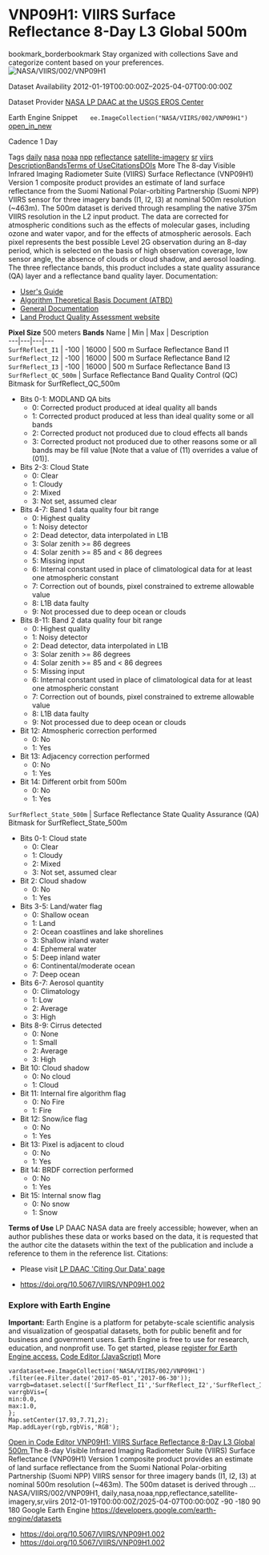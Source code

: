  
#  VNP09H1: VIIRS Surface Reflectance 8-Day L3 Global 500m 
bookmark_borderbookmark Stay organized with collections  Save and categorize content based on your preferences.
![NASA/VIIRS/002/VNP09H1](https://developers.google.com/earth-engine/datasets/images/NASA/NASA_VIIRS_002_VNP09H1_sample.png) 

Dataset Availability
    2012-01-19T00:00:00Z–2025-04-07T00:00:00Z 

Dataset Provider
     [ NASA LP DAAC at the USGS EROS Center ](https://doi.org/10.5067/VIIRS/VNP09H1.002) 

Earth Engine Snippet
     `    ee.ImageCollection("NASA/VIIRS/002/VNP09H1")   ` [ open_in_new ](https://code.earthengine.google.com/?scriptPath=Examples:Datasets/NASA/NASA_VIIRS_002_VNP09H1) 

Cadence
    1 Day 

Tags
     [daily](https://developers.google.com/earth-engine/datasets/tags/daily) [nasa](https://developers.google.com/earth-engine/datasets/tags/nasa) [noaa](https://developers.google.com/earth-engine/datasets/tags/noaa) [npp](https://developers.google.com/earth-engine/datasets/tags/npp) [reflectance](https://developers.google.com/earth-engine/datasets/tags/reflectance) [satellite-imagery](https://developers.google.com/earth-engine/datasets/tags/satellite-imagery) [sr](https://developers.google.com/earth-engine/datasets/tags/sr) [viirs](https://developers.google.com/earth-engine/datasets/tags/viirs)
[Description](https://developers.google.com/earth-engine/datasets/catalog/NASA_VIIRS_002_VNP09H1#description)[Bands](https://developers.google.com/earth-engine/datasets/catalog/NASA_VIIRS_002_VNP09H1#bands)[Terms of Use](https://developers.google.com/earth-engine/datasets/catalog/NASA_VIIRS_002_VNP09H1#terms-of-use)[Citations](https://developers.google.com/earth-engine/datasets/catalog/NASA_VIIRS_002_VNP09H1#citations)[DOIs](https://developers.google.com/earth-engine/datasets/catalog/NASA_VIIRS_002_VNP09H1#dois) More
The 8-day Visible Infrared Imaging Radiometer Suite (VIIRS) Surface Reflectance (VNP09H1) Version 1 composite product provides an estimate of land surface reflectance from the Suomi National Polar-orbiting Partnership (Suomi NPP) VIIRS sensor for three imagery bands (I1, I2, I3) at nominal 500m resolution (~463m). The 500m dataset is derived through resampling the native 375m VIIRS resolution in the L2 input product. The data are corrected for atmospheric conditions such as the effects of molecular gases, including ozone and water vapor, and for the effects of atmospheric aerosols. Each pixel represents the best possible Level 2G observation during an 8-day period, which is selected on the basis of high observation coverage, low sensor angle, the absence of clouds or cloud shadow, and aerosol loading. The three reflectance bands, this product includes a state quality assurance (QA) layer and a reflectance band quality layer.
Documentation:
  * [User's Guide](https://lpdaac.usgs.gov/documents/1657/VNP09_User_Guide_V2.pdf)
  * [Algorithm Theoretical Basis Document (ATBD)](https://lpdaac.usgs.gov/documents/122/VNP09_ATBD.pdf)
  * [General Documentation](https://lpdaac.usgs.gov/products/vnp09h1v002/)
  * [Land Product Quality Assessment website](https://landweb.modaps.eosdis.nasa.gov/browse?sensor=VIIRS&sat=SNPP)


**Pixel Size** 500 meters 
**Bands**
Name | Min | Max | Description  
---|---|---|---  
`SurfReflect_I1` |  -100  |  16000  | 500 m Surface Reflectance Band I1  
`SurfReflect_I2` |  -100  |  16000  | 500 m Surface Reflectance Band I2  
`SurfReflect_I3` |  -100  |  16000  | 500 m Surface Reflectance Band I3  
`SurfReflect_QC_500m` | Surface Reflectance Band Quality Control (QC)  
Bitmask for SurfReflect_QC_500m
  * Bits 0-1: MODLAND QA bits 
    * 0: Corrected product produced at ideal quality all bands
    * 1: Corrected product produced at less than ideal quality some or all bands
    * 2: Corrected product not produced due to cloud effects all bands
    * 3: Corrected product not produced due to other reasons some or all bands may be fill value [Note that a value of (11) overrides a value of (01)].
  * Bits 2-3: Cloud State 
    * 0: Clear
    * 1: Cloudy
    * 2: Mixed
    * 3: Not set, assumed clear
  * Bits 4-7: Band 1 data quality four bit range 
    * 0: Highest quality
    * 1: Noisy detector
    * 2: Dead detector, data interpolated in L1B
    * 3: Solar zenith >= 86 degrees
    * 4: Solar zenith >= 85 and < 86 degrees
    * 5: Missing input
    * 6: Internal constant used in place of climatological data for at least one atmospheric constant
    * 7: Correction out of bounds, pixel constrained to extreme allowable value
    * 8: L1B data faulty
    * 9: Not processed due to deep ocean or clouds
  * Bits 8-11: Band 2 data quality four bit range 
    * 0: Highest quality
    * 1: Noisy detector
    * 2: Dead detector, data interpolated in L1B
    * 3: Solar zenith >= 86 degrees
    * 4: Solar zenith >= 85 and < 86 degrees
    * 5: Missing input
    * 6: Internal constant used in place of climatological data for at least one atmospheric constant
    * 7: Correction out of bounds, pixel constrained to extreme allowable value
    * 8: L1B data faulty
    * 9: Not processed due to deep ocean or clouds
  * Bit 12: Atmospheric correction performed 
    * 0: No
    * 1: Yes
  * Bit 13: Adjacency correction performed 
    * 0: No
    * 1: Yes
  * Bit 14: Different orbit from 500m 
    * 0: No
    * 1: Yes

  
`SurfReflect_State_500m` | Surface Reflectance State Quality Assurance (QA)  
Bitmask for SurfReflect_State_500m
  * Bits 0-1: Cloud state 
    * 0: Clear
    * 1: Cloudy
    * 2: Mixed
    * 3: Not set, assumed clear
  * Bit 2: Cloud shadow 
    * 0: No
    * 1: Yes
  * Bits 3-5: Land/water flag 
    * 0: Shallow ocean
    * 1: Land
    * 2: Ocean coastlines and lake shorelines
    * 3: Shallow inland water
    * 4: Ephemeral water
    * 5: Deep inland water
    * 6: Continental/moderate ocean
    * 7: Deep ocean
  * Bits 6-7: Aerosol quantity 
    * 0: Climatology
    * 1: Low
    * 2: Average
    * 3: High
  * Bits 8-9: Cirrus detected 
    * 0: None
    * 1: Small
    * 2: Average
    * 3: High
  * Bit 10: Cloud shadow 
    * 0: No cloud
    * 1: Cloud
  * Bit 11: Internal fire algorithm flag 
    * 0: No Fire
    * 1: Fire
  * Bit 12: Snow/ice flag 
    * 0: No
    * 1: Yes
  * Bit 13: Pixel is adjacent to cloud 
    * 0: No
    * 1: Yes
  * Bit 14: BRDF correction performed 
    * 0: No
    * 1: Yes
  * Bit 15: Internal snow flag 
    * 0: No snow
    * 1: Snow

  
**Terms of Use**
LP DAAC NASA data are freely accessible; however, when an author publishes these data or works based on the data, it is requested that the author cite the datasets within the text of the publication and include a reference to them in the reference list.
Citations:
  * Please visit [LP DAAC 'Citing Our Data' page](https://lpdaac.usgs.gov/citing_our_data)


  * [ https://doi.org/10.5067/VIIRS/VNP09H1.002 ](https://doi.org/10.5067/VIIRS/VNP09H1.002)


### Explore with Earth Engine
**Important:** Earth Engine is a platform for petabyte-scale scientific analysis and visualization of geospatial datasets, both for public benefit and for business and government users. Earth Engine is free to use for research, education, and nonprofit use. To get started, please [register for Earth Engine access.](https://console.cloud.google.com/earth-engine)
[Code Editor (JavaScript)](https://developers.google.com/earth-engine/datasets/catalog/NASA_VIIRS_002_VNP09H1#code-editor-javascript-sample) More
```
vardataset=ee.ImageCollection('NASA/VIIRS/002/VNP09H1')
.filter(ee.Filter.date('2017-05-01','2017-06-30'));
varrgb=dataset.select(['SurfReflect_I1','SurfReflect_I2','SurfReflect_I3']);
varrgbVis={
min:0.0,
max:1.0,
};
Map.setCenter(17.93,7.71,2);
Map.addLayer(rgb,rgbVis,'RGB');
```
[ Open in Code Editor ](https://code.earthengine.google.com/?scriptPath=Examples:Datasets/NASA/NASA_VIIRS_002_VNP09H1)
[ VNP09H1: VIIRS Surface Reflectance 8-Day L3 Global 500m ](https://developers.google.com/earth-engine/datasets/catalog/NASA_VIIRS_002_VNP09H1)
The 8-day Visible Infrared Imaging Radiometer Suite (VIIRS) Surface Reflectance (VNP09H1) Version 1 composite product provides an estimate of land surface reflectance from the Suomi National Polar-orbiting Partnership (Suomi NPP) VIIRS sensor for three imagery bands (I1, I2, I3) at nominal 500m resolution (~463m). The 500m dataset is derived through …
NASA/VIIRS/002/VNP09H1, daily,nasa,noaa,npp,reflectance,satellite-imagery,sr,viirs 
2012-01-19T00:00:00Z/2025-04-07T00:00:00Z
-90 -180 90 180 
Google Earth Engine
https://developers.google.com/earth-engine/datasets
  * [ https://doi.org/10.5067/VIIRS/VNP09H1.002 ](https://doi.org/https://doi.org/10.5067/VIIRS/VNP09H1.002)
  * [ https://doi.org/10.5067/VIIRS/VNP09H1.002 ](https://doi.org/https://developers.google.com/earth-engine/datasets/catalog/NASA_VIIRS_002_VNP09H1)


